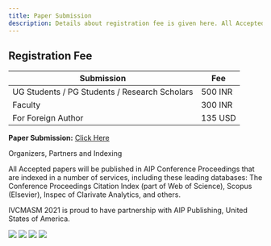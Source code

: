 ```yaml
---
title: Paper Submission
description: Details about registration fee is given here. All Accepted papers will be published in AIP Conference Proceedings.
---
```


## Registration Fee

| Submission                                    | Fee     |
| --------------------------------------------- | ------- |
| UG Students / PG Students / Research Scholars | 500 INR |
| Faculty                                       | 300 INR |
| For Foreign Author                            | 135 USD |

**Paper Submission:** [Click Here](https://easychair.org/conferences/?conf=ivcmasm2022)

<div class = "text-center">
<p class = "underline font-bold"> Organizers, Partners and Indexing</p>
<p>All Accepted papers will be published in AIP Conference Proceedings that are indexed in a number of services, including these leading databases: The Conference Proceedings Citation Index (part of Web of Science), Scopus (Elsevier), Inspec of Clarivate Analytics, and others.</p>

<p class = "underline font-semibold">IVCMASM 2021 is proud to have partnership with AIP Publishing, United States of America.</p>
        <div class="md:flex flex-row space-y-4 md:space-y-0 md:space-x-4 items-center justify-center">
          <img class="h-36 w-auto object-fit mx-auto" src="/icons/1.svg" />
          <img class="h-36 w-auto object-fit mx-auto" src="/icons/2.svg" />
          <img class="h-36 w-auto object-fit mx-auto" src="/icons/3.svg" />
          <img class="h-36 w-auto object-fit mx-auto" src="/icons/4.svg" />
        </div>
</div>
